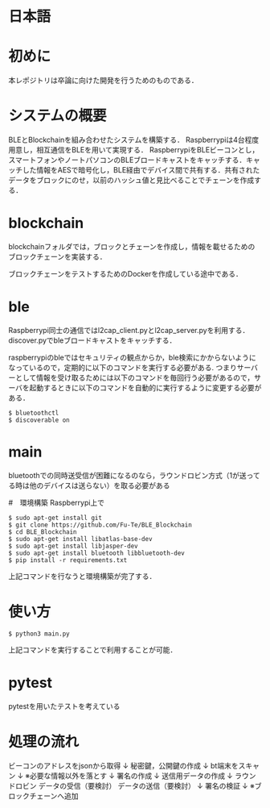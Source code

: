 # 日本語
# 初めに
本レポジトリは卒論に向けた開発を行うためのものである．

# システムの概要
BLEとBlockchainを組み合わせたシステムを構築する．
Raspberrypiは4台程度用意し，相互通信をBLEを用いて実現する．
RaspberrypiをBLEビーコンとし，スマートフォンやノートパソコンのBLEブロードキャストをキャッチする．キャッチした情報をAESで暗号化し，BLE経由でデバイス間で共有する．共有されたデータをブロックにのせ，以前のハッシュ値と見比べることでチェーンを作成する．

# blockchain
blockchainフォルダでは，ブロックとチェーンを作成し，情報を載せるためのブロックチェーンを実装する．

ブロックチェーンをテストするためのDockerを作成している途中である．


# ble

Raspberrypi同士の通信ではl2cap_client.pyとl2cap_server.pyを利用する．
discover.pyでbleブロードキャストをキャッチする．

raspberrypiのbleではセキュリティの観点からか，ble検索にかからないようになっているので，定期的に以下のコマンドを実行する必要がある.
つまりサーバーとして情報を受け取るためには以下のコマンドを毎回行う必要があるので，サーバを起動するときに以下のコマンドを自動的に実行するように変更する必要がある．
```
$ bluetoothctl
$ discoverable on
```

# main
bluetoothでの同時送受信が困難になるのなら，ラウンドロビン方式（1が送ってる時は他のデバイスは送らない）を取る必要がある


#　環境構築
Raspberrypi上で
```
$ sudo apt-get install git
$ git clone https://github.com/Fu-Te/BLE_Blockchain
$ cd BLE_Blockchain
$ sudo apt-get install libatlas-base-dev
$ sudo apt-get install libjasper-dev
$ sudo apt-get install bluetooth libbluetooth-dev
$ pip install -r requirements.txt
```
上記コマンドを行なうと環境構築が完了する．

# 使い方
```
$ python3 main.py
```
上記コマンドを実行することで利用することが可能．

# pytest
pytestを用いたテストを考えている

# 処理の流れ
ビーコンのアドレスをjsonから取得
↓
秘密鍵，公開鍵の作成
↓
bt端末をスキャン
↓
※必要な情報以外を落とす
↓
署名の作成
↓
送信用データの作成
↓
ラウンドロビン
データの受信（要検討）
データの送信（要検討）
↓
署名の検証
↓
※ブロックチェーンへ追加
